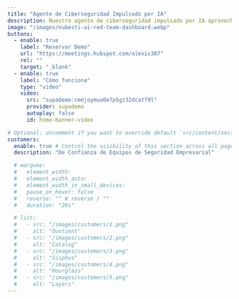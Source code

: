 ```yaml
---
title: "Agente de Ciberseguridad Impulsado por IA"
description: Nuestro agente de ciberseguridad impulsado por IA aprovecha los marcos MITRE ATT&CK y OWASP para identificar, validar y priorizar continuamente vulnerabilidades con precisión quirúrgica — minimizando sustancialmente los falsos positivos mientras genera automáticamente parches antes de que las amenazas escalen.
image: "/images/nubesti-ai-red-team-dashboard.webp"
buttons:
  - enable: true
    label: "Reservar Demo"
    url: "https://meetings.hubspot.com/alexis307"
    rel: ""
    target: "_blank"
  - enable: true
    label: "Cómo funciona"
    type: "video"
    video:
      src: "supademo:cmejoymuu0e7p5gz32dcatf9l"
      provider: supademo
      autoplay: false
      id: home-banner-video

# Optional: uncomment if you want to override default `src/content/sections/spanish/customers.md` content
customers:
  enable: true # Control the visibility of this section across all pages where it is used
  description: "De Confianza de Equipos de Seguridad Empresarial"

  # marquee:
  #   element_width:
  #   element_width_auto:
  #   element_width_in_small_devices:
  #   pause_on_hover: false
  #   reverse: "" # reverse / ""
  #   duration: "20s"

  # list:
  #   - src: "/images/customers/1.png"
  #     alt: "Quotient"
  #   - src: "/images/customers/2.png"
  #     alt: "Catalog"
  #   - src: "/images/customers/3.png"
  #     alt: "Sisphus"
  #   - src: "/images/customers/4.png"
  #     alt: "Hourglass"
  #   - src: "/images/customers/5.png"
  #     alt: "Layers"
---
```

